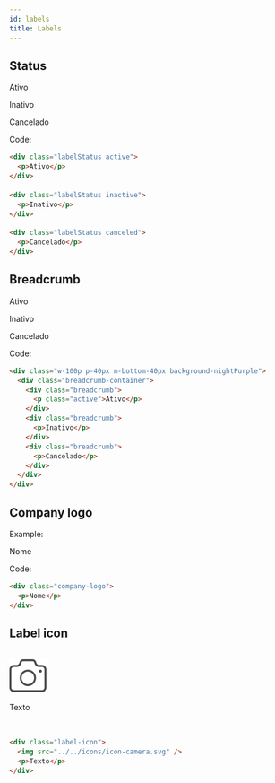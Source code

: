 ```yaml
---
id: labels
title: Labels
---
```


## Status

<div class="w-100p p-40px m-bottom-40px flex-row-between-center-center background-greyBlue">
    <div class="labelStatus active">
        <p>Ativo</p>
    </div>
    <div class="labelStatus inactive">
        <p>Inativo</p>
    </div>
    <div class="labelStatus canceled">
        <p>Cancelado</p>
    </div>
</div>

Code:

```html
<div class="labelStatus active">
  <p>Ativo</p>
</div>

<div class="labelStatus inactive">
  <p>Inativo</p>
</div>

<div class="labelStatus canceled">
  <p>Cancelado</p>
</div>
```

## Breadcrumb

<div class="w-100p p-40px m-bottom-40px background-nightPurple">
    <div class="breadcrumb-container">
        <div class="breadcrumb">
            <p class="active">Ativo</p>
        </div>
        <div class="breadcrumb">
            <p>Inativo</p>
        </div>
        <div class="breadcrumb">
            <p>Cancelado</p>
        </div>
    </div>
</div>

Code:

```html
<div class="w-100p p-40px m-bottom-40px background-nightPurple">
  <div class="breadcrumb-container">
    <div class="breadcrumb">
      <p class="active">Ativo</p>
    </div>
    <div class="breadcrumb">
      <p>Inativo</p>
    </div>
    <div class="breadcrumb">
      <p>Cancelado</p>
    </div>
  </div>
</div>
```

## Company logo

Example:

<form action="">	
	<div class="company-logo">			
		<p>Nome</p>	
	</div>
</form>

Code:

```html
<div class="company-logo">
  <p>Nome</p>
</div>
```

## Label icon

<br/>

<div class="label-icon">
  <img src="../../icons/icon-camera.svg" />
  <p>Texto</p>
</div>

<br/>

```html
<div class="label-icon">
  <img src="../../icons/icon-camera.svg" />
  <p>Texto</p>
</div>
```
